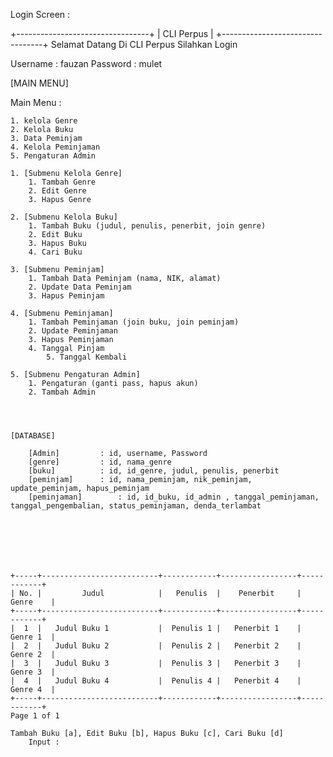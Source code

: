 Login Screen :

+---------------------------------+
|			CLI Perpus			  |
+---------------------------------+
	Selamat Datang Di CLI Perpus
		  Silahkan Login

Username : fauzan
Password : mulet

[MAIN MENU]

Main Menu :

	1. kelola Genre
 	2. Kelola Buku
	3. Data Peminjam
	4. Kelola Peminjaman
	5. Pengaturan Admin

	1. [Submenu Kelola Genre]
		1. Tambah Genre
		2. Edit Genre 
		3. Hapus Genre
 	
 	2. [Submenu Kelola Buku]
		1. Tambah Buku (judul, penulis, penerbit, join genre)
		2. Edit Buku 
		3. Hapus Buku
		4. Cari Buku
  		
    3. [Submenu Peminjam]
		1. Tambah Data Peminjam (nama, NIK, alamat)
		2. Update Data Peminjam
  		3. Hapus Peminjam

	4. [Submenu Peminjaman]
		1. Tambah Peminjaman (join buku, join peminjam)
		2. Update Peminjaman
		3. Hapus Peminjaman
  		4. Tanggal Pinjam
    		5. Tanggal Kembali

	5. [Submenu Pengaturan Admin]
		1. Pengaturan (ganti pass, hapus akun)
		2. Tambah Admin

		


	[DATABASE]

		[Admin] 		: id, username, Password
  		[genre] 		: id, nama_genre
		[buku]  		: id, id_genre, judul, penulis, penerbit
  		[peminjam] 		: id, nama_peminjam, nik_peminjam, update_peminjam, hapus_peminjam
		[peminjaman]		: id, id_buku, id_admin , tanggal_peminjaman, tanggal_pengembalian, status_peminjaman, denda_terlambat 







	+-----+--------------------------+------------+-----------------+------------+
	| No. |         Judul            |   Penulis  |    Penerbit     |   Genre    |
	+-----+--------------------------+------------+-----------------+------------+
	|  1  |   Judul Buku 1           |  Penulis 1 |   Penerbit 1    |   Genre 1  |
	|  2  |   Judul Buku 2           |  Penulis 2 |   Penerbit 2    |   Genre 2  |
	|  3  |   Judul Buku 3           |  Penulis 3 |   Penerbit 3    |   Genre 3  |
	|  4  |   Judul Buku 4           |  Penulis 4 |   Penerbit 4    |   Genre 4  |
	+-----+--------------------------+------------+-----------------+------------+
	Page 1 of 1

	Tambah Buku [a], Edit Buku [b], Hapus Buku [c], Cari Buku [d]
		Input : 


